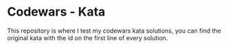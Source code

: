 # Codewars - Kata

This repository is where I test my codewars kata solutions, you can find the original kata with the id on the first line of every solution.